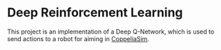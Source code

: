 # Deep Reinforcement Learning
This project is an implementation of a Deep Q-Network, which is used to send actions to a robot for aiming in [CoppeliaSim](https://www.coppeliarobotics.com/).
